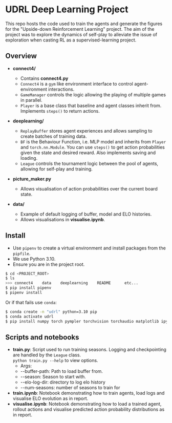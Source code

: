 # UDRL Deep Learning Project

This repo hosts the code used to train the agents and generate the figures for the "Upside-down Reinforcement Learning" project. The aim of the project was to explore the dynamics of self-play to alleviate the issue of exploration when casting
RL as a supervised-learning project.

## Overview
- **connect4/**
    - Contains **connect4.py**
    - `Connect4` is a `gym` like environment interface to control agent-environment interactions.
    - `GameManager` controls the logic allowing the playing of multiple games in parallel.
    - `Player` is a base class that baseline and agent classes inherit from. Implements `steps()` to return actions.

- **deeplearning/**
    - `ReplayBuffer` stores agent experiences and allows sampling to create batches of training data.
    - `BF` is the Behaviour Function, i.e. MLP model and inherits from `Player` and `torch.nn.Module`. You can use `steps()` to get action probabilities given the state and desired reward. Also implements saving and loading.
    - `League` controls the tournament logic between the pool of agents, allowing for self-play and training.

- **picture_maker.py**
    - Allows visualisation of action probabilities over the current board state.

- **data/**
    - Example of default logging of buffer, model and ELO histories.
    - Allows visualisations in **visualise.ipynb**.

## Install
- Use `pipenv` to create a virtual environment and install packages from the `pipfile`.
- We use Python 3.10.
- Ensure you are in the project root.
```bash
$ cd <PROJECT_ROOT>
$ ls
>>> connect4    data    deeplearning    README      etc...
$ pip install pipenv
$ pipenv install
```
Or if that fails use `conda`:
```bash
$ conda create -n "udrl" python=3.10 pip
$ conda activate udrl
$ pip install numpy torch pympler torchvision torchaudio matplotlib ipykernel
```

## Scripts and notebooks
- **train.py**: Script used to run training seasons. Logging and checkpointing are handled by the `League` class.<br>
    `python train.py --help` to view options.
    - Args: 
    - --buffer-path: Path to load buffer from.
    - --season: Season to start with.
    - --elo-log-dir: directory to log elo history
    - --num-seasons: number of seasons to train for
- **train.ipynb**: Notebook demonstrating how to train agents, load logs and visualise ELO evolution as in report.
- **visualise.ipynb**: Notebook demonstrating how to load a trained agent, rollout actions and visualise predicted action probability distributions as in report.
